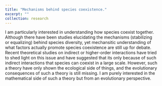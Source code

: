 ```yaml
---
title: "Mechanisms behind species coexistence."
excerpt: ""
collection: research
---
```


I am particularly interested in understanding how species coexist together. Although there have been studies elucidating the mechanisms (stabilizing or equalizing) behind species diversity, yet mechansitic understanding of what factors actually promote species coexistence are still up for debate. Recent theoretical studies on indirect or higher-order interactions have tried to shed light on this issue and have suggested that its only because of such indirect interactions that species can coexist in a large scale. However, such a theory have only shown the ecological side of things, and the evolutionary consequences of such a theory is still missing. I am purely interested in the mathematical side of such a theory but from an evolutionary perspective.

